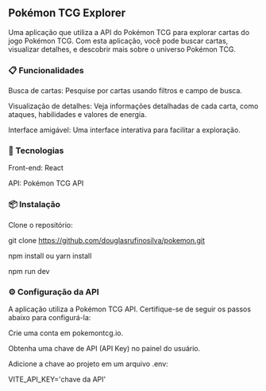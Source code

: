 ## Pokémon TCG Explorer
Uma aplicação que utiliza a API do Pokémon TCG para explorar cartas do jogo Pokémon TCG. Com esta aplicação, você pode buscar cartas, visualizar detalhes, e descobrir mais sobre o universo Pokémon TCG.

### 📋 Funcionalidades
Busca de cartas: Pesquise por cartas usando filtros e campo de busca. 

Visualização de detalhes: Veja informações detalhadas de cada carta, como ataques, habilidades e valores de energia.

Interface amigável: Uma interface interativa para facilitar a exploração.

### 🚀 Tecnologias
Front-end: React

API: Pokémon TCG API

### 📦 Instalação
Clone o repositório:

git clone https://github.com/douglasrufinosilva/pokemon.git

npm install ou yarn install

npm run dev


### ⚙️ Configuração da API
A aplicação utiliza a Pokémon TCG API. Certifique-se de seguir os passos abaixo para configurá-la:

Crie uma conta em pokemontcg.io.

Obtenha uma chave de API (API Key) no painel do usuário.

Adicione a chave ao projeto em um arquivo .env:

VITE_API_KEY='chave da API'